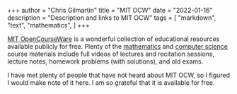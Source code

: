 +++
author = "Chris Gilmartin"
title = "MIT OCW"
date = "2022-01-16"
description = "Description and links to MIT OCW"
tags = [
    "markdown",
    "text",
    "mathematics",
]
+++

[MIT OpenCourseWare](https://ocw.mit.edu/) is a wonderful collection of educational resources available publicly for free.  Plenty of the [mathematics](https://ocw.mit.edu/courses/mathematics/) and [computer science](https://ocw.mit.edu/courses/electrical-engineering-and-computer-science/) course materials include full videos of lectures and recitation sessions, lecture notes, homework problems (with solutions), and old exams.  

I have met plenty of people that have not heard about MIT OCW, so I figured I would make note of it here.  I am so grateful that it is available for free. 
